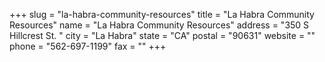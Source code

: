 +++
slug = "la-habra-community-resources"
title = "La Habra Community Resources"
name = "La Habra Community Resources"
address = "350 S Hillcrest St. "
city = "La Habra"
state = "CA"
postal = "90631"
website = ""
phone = "562-697-1199"
fax = ""
+++
